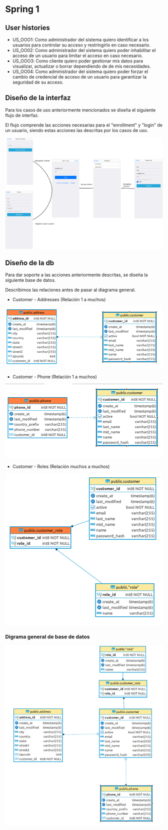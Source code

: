 # Spring 1

## User histories

- US_OOO1: Como administrador del sistema quiero identificar a los usuarios para controlar su acceso y restringirlo en caso necesario.
- US_OO02: Como administrador del sistema quiero poder inhabilitar el acceso de un usuario para limitar el acceso en caso necesario.
- US_OOO3: Como cliente quiero poder gestionar mis datos para visualizar, actualizar o borrar dependiendo de de mis necesidades.
- US_OO04: Como administrador del sistema quiero poder forzar el cambio de credencial de acceso de un usuario para garantizar la seguridad de su acceso.


## Diseño de la interfaz

Para los casos de uso anteriormente mencionados se diseña el siguiente flujo de interfaz.

El flujo comprende las acciones necesarias para el "enrollment" y "login" de un usuario, siendo estas acciones las descritas por los casos de uso.

![Flujo de la interfaz](doc_images/interfaz_spring_1.png)


## Diseño de la db

Para dar soporte a las acciones anteriormente descritas, se diseña la siguiente base de datos.

Describimos las relaciones antes de pasar al diagrama general.

- Customer - Addresses (Relación 1 a muchos)

![Relación Customer - Address](doc_images/customer_address.png)

- Customer - Phone (Relación 1 a muchos)

![Relación Customer - Phone](doc_images/customer_phone.png)

- Customer - Roles (Relación muchos a muchos)

![Relación Customer - Role](doc_images/customer_role.png)


### Digrama general de base de datos

![Diagrama general de DB](doc_images/diagrama_completo.png)

